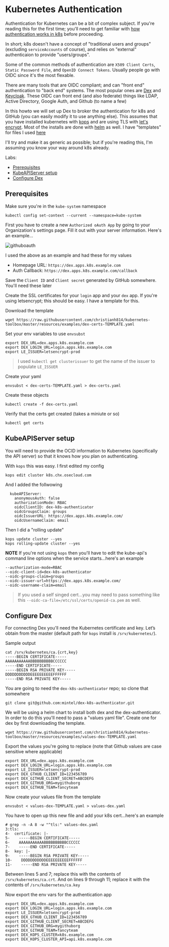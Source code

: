 # Kubernetes Authentication

Authentication for Kubernetes can be a bit of complex subject. If you're reading this for the first time; you'll need to get familiar with [how authentication works in k8s](https://kubernetes.io/docs/reference/access-authn-authz/authentication/#users-in-kubernetes) before proceeding.

In short; k8s doesn't have a concept of "traditional users and groups" (excluding `serviceAccounts` of course), and relies on "external" authenticaion to provide "users/groups".

Some of the common methods of authentication are `X509 Client Certs`, `Static Password File`, and `OpenID Connect Tokens`. Usually people go with OIDC since it's the most flexable. 

There are many tools that are OIDC compliant; and can "front end" authentication to "back end" systems. The most popular ones are [Dex](https://github.com/dexidp/dex#dex---a-federated-openid-connect-provider) and [Keycloak](https://github.com/keycloak/keycloak#keycloak). These OIDC can front end (and also federate) things like LDAP, Active Directory, Google Auth, and Github (to name a few)

In this howto we will set up Dex to broker the authentication for k8s and GitHub (you can easily modify it to use anything else). This assumes that you have installed kubernetes with [kops](k8s-kops.md#kubernetes-with-kops) and are using TLS with [let's encrypt](k8s-ingress-helm.md#tls). Most of the installs are done with [helm](../../README.md#helm) as well. I have "templates" for files I used [here](../examples)

I'll try and make it as generic as possible; but if you're reading this, I'm assuming you know your way around k8s already.


Labs:

* [Prerequisites](#prerequisites)
* [KubeAPIServer setup](#kubeapiserver-setup)
* [Configure Dex](#configure-dex)

## Prerequisites

Make sure you're in the `kube-system` namespace

```
kubectl config set-context --current --namespace=kube-system
```

First you have to create a new `Authorized oAuth App`  by going to your Organization's settings page. Fill it out with your server information. Here's an example...

![githuboauth](https://cdn-images-1.medium.com/max/800/1*4KAGf71GTJzEt_RExdPo4Q.png)

I used the above as an example and had these for my values

* Homepage URL: `https://dex.apps.k8s.example.com`
* Auth Callback: `https://dex.apps.k8s.example.com/callback`

Save the `Client ID` and `Client secret` generated by GitHub somewhere. You'll need these later

Create the SSL certificates for your `login` app and your `dex` app. If you're using letsencrypt; this should be easy. I have a template for this.

Download  the template

```
wget https://raw.githubusercontent.com/christianh814/kubernetes-toolbox/master/resources/examples/dex-certs-TEMPLATE.yaml
```

Set your env variables to use `envsubst`

```
export DEX_URL=dex.apps.k8s.example.com
export DEX_LOGIN_URL=login.apps.k8s.example.com
export LE_ISSUER=letsencrypt-prod
```

> I used `kubectl get clusterissuer` to get the name of the issuer to populate `LE_ISSUER`

Create your yaml

```
envsubst < dex-certs-TEMPLATE.yaml > dex-certs.yaml
```

Create these objects

```
kubectl create -f dex-certs.yaml
```

Verify that the certs get created (takes a miniute or so)

```
kubectl get certs
```

## KubeAPIServer setup

You will need to provide the OCID information to Kubernetes (specifically the API server) so that it knows how you plan on authenticating.

With `kops` this was easy. I first edited my config

```
kops edit cluster k8s.chx.osecloud.com
```

And I added the follwowing

```
  kubeAPIServer:
    anonymousAuth: false
    authorizationMode: RBAC
    oidcClientID: dex-k8s-authenticator
    oidcGroupsClaim: groups
    oidcIssuerURL: https://dex.apps.k8s.example.com/
    oidcUsernameClaim: email
```

Then I did a "rolling update"

```
kops update cluster --yes
kops rolling-update cluster --yes
```

**NOTE** If you're not using `kops` then you'll have to edit the kube-api's command line options when the service starts...here's an example

```
--authorization-mode=RBAC
--oidc-client-id=dex-k8s-authenticator
--oidc-groups-claim=groups
--oidc-issuer-url=https://dex.apps.k8s.example.com/
--oidc-username-claim=email
```
> If you used a self singed cert...you may need to pass something like this `--oidc-ca-file=/etc/ssl/certs/openid-ca.pem` as well.

## Configure Dex

For connecting Dex you'll need the Kubernetes certificate and key. Let’s obtain from the master (default path for `kops` install is `/srv/kubernetes/`).

Sample output

```
cat /srv/kubernetes/ca.{crt,key}
-----BEGIN CERTIFICATE-----
AAAAAAAAAAABBBBBBBBBBCCCCCC
-----END CERTIFICATE-----
-----BEGIN RSA PRIVATE KEY-----
DDDDDDDDDDDEEEEEEEEEEFFFFFF
-----END RSA PRIVATE KEY-----
```

You are going to need the `dex-k8s-authenticator` repo; so clone that somewhere

```
git clone git@github.com:mintel/dex-k8s-authenticator.git
```

We will be using a helm chart to install both dex and the dex-authenticator. In order to do this you'll need to pass a "values yaml file". Create one for dex by first downloading the template.

```
wget https://raw.githubusercontent.com/christianh814/kubernetes-toolbox/master/resources/examples/values-dex-TEMPLATE.yaml
```

Export the values you're going to replace (note that Github values are case sensitive where applicable)

```
export DEX_URL=dex.apps.k8s.example.com
export DEX_LOGIN_URL=login.apps.k8s.example.com
export LE_ISSUER=letsencrypt-prod
export DEX_GTHUB_CLIENT_ID=123456789
export DEX_GITHUB_CLIENT_SECRET=ABCDEFG
export DEX_GITHUB_ORG=mygithuborg
export DEX_GITHUB_TEAM=fancyteam
```

Now create your values file from the template

```
envsubst < values-dex-TEMPLATE.yaml > values-dex.yaml
```

You have to open up this new file and add your k8s cert...here's an example

```
# grep -n -A 8 -w "^tls:" values-dex.yaml
3:tls:
4-  certificate: |-
5-    -----BEGIN CERTIFICATE-----
6-    AAAAAAAAAAABBBBBBBBBBCCCCCC
7-    -----END CERTIFICATE-----
8-  key: |-
9-    -----BEGIN RSA PRIVATE KEY-----
10-    DDDDDDDDDDDEEEEEEEEEEFFFFFF
11-    -----END RSA PRIVATE KEY-----

```

Between lines 5 and 7; replace this with the contents of `/srv/kubernetes/ca.crt`. And on lines 9 through 11; replace it with the contents of `/srv/kubernetes/ca.key`


Now export the env vars for the authentication app

```
export DEX_URL=dex.apps.k8s.example.com
export DEX_LOGIN_URL=login.apps.k8s.example.com
export LE_ISSUER=letsencrypt-prod
export DEX_GTHUB_CLIENT_ID=123456789
export DEX_GITHUB_CLIENT_SECRET=ABCDEFG
export DEX_GITHUB_ORG=mygithuborg
export DEX_GITHUB_TEAM=fancyteam
export DEX_KOPS_CLUSTER=k8s.example.com
export DEX_KOPS_CLUSTER_API=api.k8s.example.com
```
